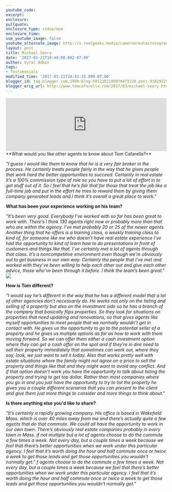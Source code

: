 ```yaml
---
youtube_code:
excerpt:
enclosure:
pullquote:
enclosure_type: video/mp4
enclosure_time:
use_youtube_image: false
youtube_alternate_image: http://u.realgeeks.media/cameronrealestategroup/2016-12-09_2-07-42.jpg
layout: post
title: Michael Seery
date: '2017-03-21T10:40:00.002-07:00'
author: Vyral Admin
tags:
- Testimonials
modified_time: '2017-03-21T10:43:32.099-07:00'
blogger_id: tag:blogger.com,1999:blog-5912202199970471220.post-9182922577131522981
blogger_orig_url: http://www.tomcafarella.com/2017/03/michael-seery.html
---
```

<iframe width="100%" height="166" scrolling="no" frameborder="no" src="https://w.soundcloud.com/player/?url=https%3A//api.soundcloud.com/tracks/313631037&amp;color=ff5500"></iframe>
**What would you like other agents to know about Tom Cafarella?**

*"I guess I would like them to know that he is a very fair broker in the process. He certainly treats people fairly in the way that he gives people that work hard the better opportunities to succeed. Certainly in real estate it’s a 100% commission type of role so you have to put a lot of effort in to get stuff out of it. So I feel that he’s fair that for those that treat the job like a full-time job and put in the effort he tries to reward them by giving them company generated leads and I think it’s overall a great place to work."*

**What has been your experience working on his team?**

*"It’s been very good. Everybody I’ve worked with so far has been great to work with. There’s I think 130 agents right now or probably more than that who are within the agency. I’ve met probably 20 or 25 of the newer agents. Another thing that he offers is a training class, a weekly training class to kind of, for someone like me who doesn’t have real estate experience I’ve had the opportunity to kind of learn how to do presentations in front of customers and things like that. I’ve certainly met a lot of agents through that class. It’s a noncompetitive environment even though we’re obviously out to get business in our own way. Certainly the people that I’ve met and worked with they’ve been willing to help each other out and give each other advice, those who’ve been through it before. I think the team’s been great."*
![](http://u.realgeeks.media/cameronrealestategroup/2016-12-09_2-07-42.jpg#right)

**How is Tom different?**

*"I would say he’s different in the way that he has a different model that a lot of other agencies don’t necessarily do. He works not only on the listing and selling of a property but also on the investment side so he has a branch of the company that basically flips properties. So they look for situations on properties that need updating and renovations, so that gives agents like myself opportunities to meet people that we normally wouldn’t get in contact with. He gives us the opportunity to go to the potential seller of a property and he gives us multiple options as far as how to work with them moving forward. So we can offer them either a cash investment option where they can get a cash offer on the spot and if they’re in dire need to sell their property immediately that sometimes can work out, where they say, look, we just want to sell it today. Also that works pretty well with estate situations where the family might not agree on a price to sell the property and things like that and they might want to avoid any conflict. And if that option doesn’t work you have the opportunity to talk about listing the property and trying to get top dollar. Rather than most companies where you go in and you just have the opportunity to try to list the property he gives you a couple different scenarios that you can present to the client and give them just more things to consider and more things to think about."*

**Is there anything else you'd like to share?**

*"It’s certainly a rapidly growing company. His office is based in Wakefield Mass. which is over 40 miles away from me and there’s actually quite a few agents that do that commute. We could all have the opportunity to work in our own town. There’s obviously real estate companies probably in every town in Mass. if not multiple but a lot of agents choose to do the commute a few times a week. Not every day, but a couple times a week because we feel that there’s better opportunities when we work under this particular agency. I feel that it’s worth doing the hour and half commute once or twice a week to get those leads and get those opportunities you wouldn’t normally get." f agents choose to do the commute a few times a week. Not every day, but a couple times a week because we feel that there’s better opportunities when we work under this particular agency. I feel that it’s worth doing the hour and half commute once or twice a week to get those leads and get those opportunities you wouldn’t normally get."*
